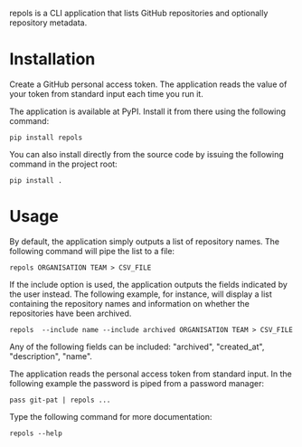 repols is a CLI application that lists GitHub repositories and
optionally repository metadata.

Installation
============

Create a GitHub personal access token. The application reads the value
of your token from standard input each time you run it.

The application is available at PyPI. Install it from there using the
following command:

    pip install repols

You can also install directly from the source code by issuing the
following command in the project root:

    pip install .

Usage
=====

By default, the application simply outputs a list of repository names.
The following command will pipe the list to a file:

    repols ORGANISATION TEAM > CSV_FILE

If the include option is used, the application outputs the fields
indicated by the user instead. The following example, for instance, will
display a list containing the repository names and information on
whether the repositories have been archived.

    repols  --include name --include archived ORGANISATION TEAM > CSV_FILE

Any of the following fields can be included: "archived", "created\_at",
"description", "name".

The application reads the personal access token from standard input. In
the following example the password is piped from a password manager:

    pass git-pat | repols ...

Type the following command for more documentation:

    repols --help

